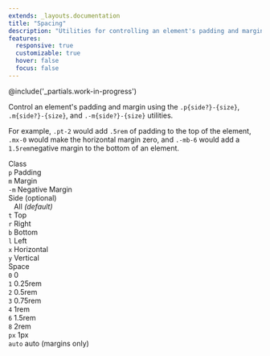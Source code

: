 ```yaml
---
extends: _layouts.documentation
title: "Spacing"
description: "Utilities for controlling an element's padding and margin."
features:
  responsive: true
  customizable: true
  hover: false
  focus: false
---
```


@include('_partials.work-in-progress')

Control an element's padding and margin using the `.p{side?}-{size}`, `.m{side?}-{size}`, and `.-m{side?}-{size}` utilities.

For example, `.pt-2` would add `.5rem` of padding to the top of the element, `.mx-0` would make the horizontal margin zero, and `.-mb-6` would add a `1.5rem`negative margin to the bottom of an element.

<div class="flex items-start mt-8 text-sm">
  <div class="pr-12">
    <div class="mb-3 text-slate uppercase">Class</div>
    <div><code class="inline-block my-1 mr-1 px-2 py-1 font-mono border radius-md">p</code> Padding</div>
    <div><code class="inline-block my-1 mr-1 px-2 py-1 font-mono border radius-md">m</code> Margin</div>
    <div><code class="inline-block my-1 mr-1 px-2 py-1 font-mono border radius-md">-m</code> Negative Margin</div>
  </div>
  <div class="pl-12 pr-12 border-l">
    <div class="mb-3 text-slate"><span class="uppercase">Side</span> <span class="text-slate-light text-xs">(optional)</span></div>
    <div><code class="inline-block my-1 mr-1 px-2 py-1 font-mono border radius-md bg-smoke-light">&nbsp;</code> All <em class="text-xs text-slate-light">(default)</em></div>
    <div><code class="inline-block my-1 mr-1 px-2 py-1 font-mono border radius-md">t</code> Top</div>
    <div><code class="inline-block my-1 mr-1 px-2 py-1 font-mono border radius-md">r</code> Right</div>
    <div><code class="inline-block my-1 mr-1 px-2 py-1 font-mono border radius-md">b</code> Bottom</div>
    <div><code class="inline-block my-1 mr-1 px-2 py-1 font-mono border radius-md">l</code> Left</div>
    <div><code class="inline-block my-1 mr-1 px-2 py-1 font-mono border radius-md">x</code> Horizontal</div>
    <div><code class="inline-block my-1 mr-1 px-2 py-1 font-mono border radius-md">y</code> Vertical</div>
  </div>
  <div class="pl-12 border-l">
    <div class="mb-3 text-slate uppercase">Space</div>
    <div><code class="inline-block my-1 mr-1 px-2 py-1 font-mono border radius-md">0</code> 0</div>
    <div><code class="inline-block my-1 mr-1 px-2 py-1 font-mono border radius-md">1</code> 0.25rem</div>
    <div><code class="inline-block my-1 mr-1 px-2 py-1 font-mono border radius-md">2</code> 0.5rem</div>
    <div><code class="inline-block my-1 mr-1 px-2 py-1 font-mono border radius-md">3</code> 0.75rem</div>
    <div><code class="inline-block my-1 mr-1 px-2 py-1 font-mono border radius-md">4</code> 1rem</div>
    <div><code class="inline-block my-1 mr-1 px-2 py-1 font-mono border radius-md">6</code> 1.5rem</div>
    <div><code class="inline-block my-1 mr-1 px-2 py-1 font-mono border radius-md">8</code> 2rem</div>
    <div><code class="inline-block my-1 mr-1 px-1 py-1 font-mono border radius-md">px</code> 1px</div>
    <div><code class="inline-block my-1 mr-1 px-1 py-1 font-mono border radius-md">auto</code> auto <span class="text-slate-light text-xs">(margins only)</span></div>
  </div>
</div>
